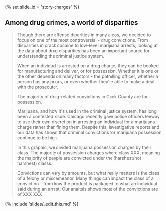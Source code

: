 {% set slide_id = 'story-charges' %}

## Among drug crimes, a world of disparities

<blockquote> Though there are offense diparities in many areas, we decided to focus on one of the most controversial - drug convictions. From disparities in crack cocaine to low-level marijuana arrests, looking at the data about drug disparities has been an important source for understanding the criminal justice system. 

 When an individual is arrested on a drug charge, they can be booked for manufacturing and deliver, or for possession. Whether it is one or the other depends on many factors - the patrolling officer, whether a person has any priors, or even whether they're able to make a deal with the prosecutor. 
 
 The majority of drug-related convictions in Cook County are for possession.  </blockquote>

<div id="charges-categories-chart" class="chart"></div>

<blockquote> Marijuana, and how it's used in the criminal justice system, has long been a contested issue. Chicago recently gave police officers leeway to use their own discretion in arresting an individual for a marijuana charge rather than fining them. Despite this, investigative reports and our data has shown that criminal convictions for marijuana possession continue to be high. 

In this graphic, we divided marijuana possession charges by their class. The majority of possession charges where class XXX, meaning the majority of people are convicted under the (harshest/not harshest) classs.  </blockquote>

<div id="drug-charges-chart" class="chart"></div>

<blockquote> Convictions can vary by amounts, but what really matters is the class of a felony or misdemeanor. Many things can impact the class of a conviction - from how the product is packaged to what an individual said during an arrest. Our analtsis shows most of the convictions are of XXX XXX </blockquote>

{% include 'slides/_edit_this.md' %}
